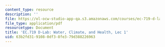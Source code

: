 ```yaml
---
content_type: resource
description: ''
file: https://ol-ocw-studio-app-qa.s3.amazonaws.com/courses/ec-719-d-lab-water-climate-change-and-health-spring-2019/63b2fd3191080df38fe379d388226963_MITEC_719S19_lec1.pdf
file_type: application/pdf
resourcetype: Document
title: 'EC.719 D-Lab: Water, Climate, and Health, Lec 1'
uid: 63b2fd31-9108-0df3-8fe3-79d388226963
---
```

